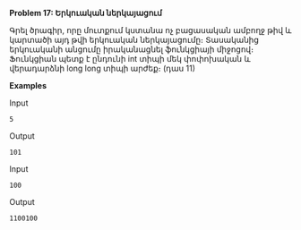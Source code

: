 **Problem 17: Երկուական ներկայացում**

Գրել ծրագիր, որը մուտքում կստանա ոչ բացասական ամբողջ թիվ և կարտածի այդ թվի երկուական ներկայացումը։ Տասականից երկուականի անցումը իրականացնել ֆունկցիայի միջոցով։ Ֆունկցիան պետք է ընդունի int տիպի մեկ փոփոխական և վերադարձնի long long տիպի արժեք։ (դաս 11)

**Examples**

Input
```
5
```
Output
```
101
```
Input
```
100
```
Output
```
1100100
```
